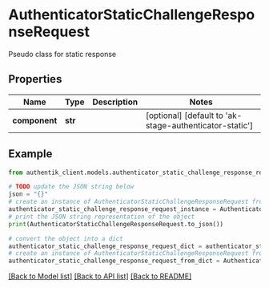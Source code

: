 # AuthenticatorStaticChallengeResponseRequest

Pseudo class for static response

## Properties

Name | Type | Description | Notes
------------ | ------------- | ------------- | -------------
**component** | **str** |  | [optional] [default to 'ak-stage-authenticator-static']

## Example

```python
from authentik_client.models.authenticator_static_challenge_response_request import AuthenticatorStaticChallengeResponseRequest

# TODO update the JSON string below
json = "{}"
# create an instance of AuthenticatorStaticChallengeResponseRequest from a JSON string
authenticator_static_challenge_response_request_instance = AuthenticatorStaticChallengeResponseRequest.from_json(json)
# print the JSON string representation of the object
print(AuthenticatorStaticChallengeResponseRequest.to_json())

# convert the object into a dict
authenticator_static_challenge_response_request_dict = authenticator_static_challenge_response_request_instance.to_dict()
# create an instance of AuthenticatorStaticChallengeResponseRequest from a dict
authenticator_static_challenge_response_request_from_dict = AuthenticatorStaticChallengeResponseRequest.from_dict(authenticator_static_challenge_response_request_dict)
```
[[Back to Model list]](../README.md#documentation-for-models) [[Back to API list]](../README.md#documentation-for-api-endpoints) [[Back to README]](../README.md)


